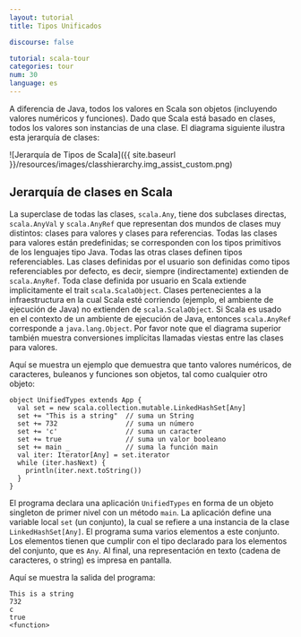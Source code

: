 ```yaml
---
layout: tutorial
title: Tipos Unificados

discourse: false

tutorial: scala-tour
categories: tour
num: 30
language: es
---
```


A diferencia de Java, todos los valores en Scala son objetos (incluyendo valores numéricos y funciones). Dado que Scala está basado en clases, todos los valores son instancias de una clase. El diagrama siguiente ilustra esta jerarquía de clases:

![Jerarquía de Tipos de Scala]({{ site.baseurl }}/resources/images/classhierarchy.img_assist_custom.png)

## Jerarquía de clases en Scala ##

La superclase de todas las clases, `scala.Any`, tiene dos subclases directas, `scala.AnyVal` y `scala.AnyRef` que representan dos mundos de clases muy distintos: clases para valores y clases para referencias. Todas las clases para valores están predefinidas; se corresponden con los tipos primitivos de los lenguajes tipo Java. Todas las otras clases definen tipos referenciables. Las clases definidas por el usuario son definidas como tipos referenciables por defecto, es decir, siempre (indirectamente) extienden de `scala.AnyRef`. Toda clase definida por usuario en Scala extiende implicitamente el trait `scala.ScalaObject`. Clases pertenecientes a la infraestructura en la cual Scala esté corriendo (ejemplo, el ambiente de ejecución de Java) no extienden de `scala.ScalaObject`. Si Scala es usado en el contexto de un ambiente de ejecución de Java, entonces `scala.AnyRef` corresponde a `java.lang.Object`.
Por favor note que el diagrama superior también muestra conversiones implícitas llamadas viestas entre las clases para valores.

Aquí se muestra un ejemplo que demuestra que tanto valores numéricos, de caracteres, buleanos y funciones son objetos, tal como cualquier otro objeto:

    object UnifiedTypes extends App {
      val set = new scala.collection.mutable.LinkedHashSet[Any]
      set += "This is a string"  // suma un String
      set += 732                 // suma un número
      set += 'c'                 // suma un caracter
      set += true                // suma un valor booleano
      set += main _              // suma la función main
      val iter: Iterator[Any] = set.iterator
      while (iter.hasNext) {
        println(iter.next.toString())
      }
    }

El programa declara una aplicación `UnifiedTypes` en forma de un objeto singleton de primer nivel con un método `main`. La aplicación define una variable local `set` (un conjunto), la cual se refiere a una instancia de la clase `LinkedHashSet[Any]`. El programa suma varios elementos a este conjunto. Los elementos tienen que cumplir con el tipo declarado para los elementos del conjunto, que es `Any`. Al final, una representación en texto (cadena de caracteres, o string) es impresa en pantalla.

Aquí se muestra la salida del programa:

    This is a string
    732
    c
    true
    <function>

